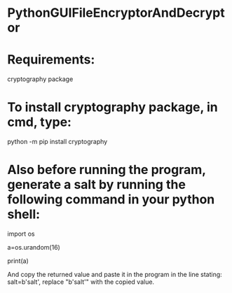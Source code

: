 # PythonGUIFileEncryptorAndDecryptor


# Requirements:
cryptography package


# To install cryptography package, in cmd, type:
python -m pip install cryptography

# Also before running the program, generate a salt by running the following command in your python shell:
import os

a=os.urandom(16)

print(a)


And copy the returned value and paste it in the program in the line stating: salt=b'salt', replace "b'salt'" with the copied value.
